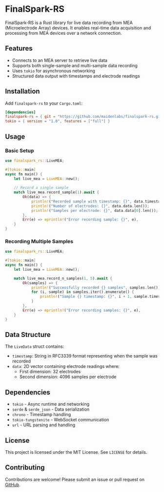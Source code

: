 # FinalSpark-RS

FinalSpark-RS is a Rust library for live data recording from MEA (Microelectrode Array) devices. It enables real-time data acquisition and processing from MEA devices over a network connection.

## Features
- Connects to an MEA server to retrieve live data
- Supports both single-sample and multi-sample data recording
- Uses `tokio` for asynchronous networking
- Structured data output with timestamps and electrode readings

## Installation

Add `finalspark-rs` to your `Cargo.toml`:

```toml
[dependencies]
finalspark-rs = { git = "https://github.com/maidenlabs/finalspark-rs.git" }
tokio = { version = "1.0", features = ["full"] }
```

## Usage

### Basic Setup

```rust
use finalspark_rs::LiveMEA;

#[tokio::main]
async fn main() {
    let live_mea = LiveMEA::new();
    
    // Record a single sample
    match live_mea.record_sample(1).await {
        Ok(data) => {
            println!("Recorded sample with timestamp: {}", data.timestamp);
            println!("Number of electrodes: {}", data.data.len());
            println!("Samples per electrode: {}", data.data[0].len());
        },
        Err(e) => eprintln!("Error recording sample: {}", e),
    }
}
```

### Recording Multiple Samples

```rust
use finalspark_rs::LiveMEA;

#[tokio::main]
async fn main() {
    let live_mea = LiveMEA::new();

    match live_mea.record_n_samples(1, 5).await {
        Ok(samples) => {
            println!("Successfully recorded {} samples", samples.len());
            for (i, sample) in samples.iter().enumerate() {
                println!("Sample {} timestamp: {}", i + 1, sample.timestamp);
            }
        },
        Err(e) => eprintln!("Error recording samples: {}", e),
    }
}
```

## Data Structure

The `LiveData` struct contains:
- `timestamp`: String in RFC3339 format representing when the sample was recorded
- `data`: 2D vector containing electrode readings where:
  - First dimension: 32 electrodes
  - Second dimension: 4096 samples per electrode

## Dependencies
- `tokio` - Async runtime and networking
- `serde` & `serde_json` - Data serialization
- `chrono` - Timestamp handling
- `tokio-tungstenite` - WebSocket communication
- `url` - URL parsing and handling

## License
This project is licensed under the MIT License. See `LICENSE` for details.

## Contributing
Contributions are welcome! Please submit an issue or pull request on [GitHub](https://github.com/maidenlabs/finalspark-rs).